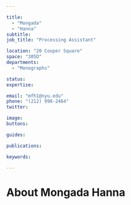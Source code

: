 ```yaml
---

title:
  - "Mongada"
  - "Hanna"
subtitle: 
job_title: "Processing Assistant"

location: "20 Cooper Square"
space: "305D"
departments:
  - "Monographs"

status: 
expertise:

email: "mfh1@nyu.edu"
phone: "(212) 998-2464"
twitter: 

image: 
buttons:

guides:

publications:

keywords:

---
```


# About Mongada Hanna


